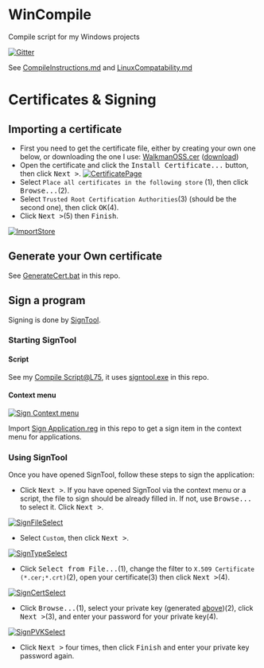 # WinCompile
Compile script for my Windows projects

[![Gitter](https://badges.gitter.im/Join%20Chat.svg)](https://gitter.im/Walkman100/Walkman?utm_source=badge&utm_medium=badge&utm_campaign=pr-badge&utm_content=badge)

See [CompileInstructions.md](https://github.com/Walkman100/gists/blob/master/CompileInstructions.md) and [LinuxCompatability.md](https://github.com/Walkman100/gists/blob/master/LinuxCompatability.md)

# Certificates & Signing
## Importing a certificate
- First you need to get the certificate file, either by creating your own one below, or downloading the one I use: [WalkmanOSS.cer](https://github.com/Walkman100/WinCompile/blob/master/WalkmanOSS.cer) ([download](https://github.com/Walkman100/WinCompile/raw/master/WalkmanOSS.cer))
- Open the certificate and click the <kbd>Install Certificate...</kbd> button, then click <kbd>Next ></kbd>.
[![CertificatePage][CertificatePage]][CertificatePage]
- Select `Place all certificates in the following store` (1), then click <kbd>Browse...</kbd>(2).
- Select `Trusted Root Certification Authorities`(3) (should be the second one), then click <kbd>OK</kbd>(4).
- Click <kbd>Next ></kbd>(5) then <kbd>Finish</kbd>.

[![ImportStore][ImportStore]][ImportStore]

  [CertificatePage]: http://walkman100.github.io/images/Screenshots/My_Projects/WinCompile/CertificatePage.png
  [ImportStore]: http://walkman100.github.io/images/Screenshots/My_Projects/WinCompile/ImportStore.png

## Generate your Own certificate
See [GenerateCert.bat](https://github.com/Walkman100/WinCompile/blob/master/GenerateCert.bat) in this repo.

## Sign a program
Signing is done by [SignTool](https://msdn.microsoft.com/en-us/library/aa387764.aspx).

### Starting SignTool
#### Script
See my [Compile Script@L75](https://github.com/Walkman100/WinCompile/blob/master/Compile.bat#L96), it uses [signtool.exe](https://github.com/Walkman100/WinCompile/blob/master/signtool.exe) in this repo.

#### Context menu
[![Sign Context menu](http://walkman100.github.io/images/Screenshots/My_Projects/WinCompile/SignContext.png)](http://walkman100.github.io/images/Screenshots/My_Projects/WinCompile/SignContext.png)

Import [Sign Application.reg](https://github.com/Walkman100/WinCompile/blob/master/Sign%20Application.reg) in this repo to get a sign item in the context menu for applications.

### Using SignTool
Once you have opened SignTool, follow these steps to sign the application:
- Click <kbd>Next ></kbd>. If you have opened SignTool via the context menu or a script, the file to sign should be already filled in. If not, use <kbd>Browse...</kbd> to select it. Click <kbd>Next ></kbd>.

[![SignFileSelect][SignFileSelect]][SignFileSelect]
- Select `Custom`, then click <kbd>Next ></kbd>.

[![SignTypeSelect][SignTypeSelect]][SignTypeSelect]
- Click <kbd>Select from File...</kbd>(1), change the filter to `X.509 Certificate (*.cer;*.crt)`(2), open your certificate(3) then click <kbd>Next ></kbd>(4).

[![SignCertSelect][SignCertSelect]][SignCertSelect]
- Click <kbd>Browse...</kbd>(1), select your private key (generated [above](#generate-your-own-certificate))(2), click <kbd>Next ></kbd>(3), and enter your password for your private key(4).

[![SignPVKSelect][SignPVKSelect]][SignPVKSelect]
- Click <kbd>Next ></kbd> four times, then click <kbd>Finish</kbd> and enter your private key password again.

  [SignFileSelect]: http://walkman100.github.io/images/Screenshots/My_Projects/WinCompile/SignFileSelect.png
  [SignTypeSelect]: http://walkman100.github.io/images/Screenshots/My_Projects/WinCompile/SignTypeSelect.png
  [SignCertSelect]: http://walkman100.github.io/images/Screenshots/My_Projects/WinCompile/SignCertSelect.png
  [SignPVKSelect]: http://walkman100.github.io/images/Screenshots/My_Projects/WinCompile/SignPVKSelect.png
